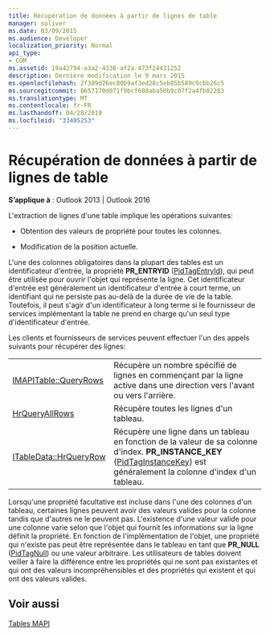 ```yaml
---
title: Récupération de données à partir de lignes de table
manager: soliver
ms.date: 03/09/2015
ms.audience: Developer
localization_priority: Normal
api_type:
- COM
ms.assetid: 19a42794-a3a2-4336-af2a-473f24431252
description: Dernière modification le 9 mars 2015
ms.openlocfilehash: 2f389d26ec80b9af3ed28c5eb85b589c9cbb26c5
ms.sourcegitcommit: 8657170d071f9bcf680aba50b9c07f2a4fb82283
ms.translationtype: MT
ms.contentlocale: fr-FR
ms.lasthandoff: 04/28/2019
ms.locfileid: "33405253"
---
```

# <a name="retrieving-data-from-table-rows"></a>Récupération de données à partir de lignes de table

  
  
**S’applique à** : Outlook 2013 | Outlook 2016 
  
L'extraction de lignes d'une table implique les opérations suivantes:
  
- Obtention des valeurs de propriété pour toutes les colonnes.
    
- Modification de la position actuelle.
    
L'une des colonnes obligatoires dans la plupart des tables est un identificateur d'entrée, la propriété **PR_ENTRYID** ([PidTagEntryId](pidtagentryid-canonical-property.md)), qui peut être utilisée pour ouvrir l'objet qui représente la ligne. Cet identificateur d'entrée est généralement un identificateur d'entrée à court terme, un identifiant qui ne persiste pas au-delà de la durée de vie de la table. Toutefois, il peut s'agir d'un identificateur à long terme si le fournisseur de services implémentant la table ne prend en charge qu'un seul type d'identificateur d'entrée.
  
Les clients et fournisseurs de services peuvent effectuer l'un des appels suivants pour récupérer des lignes:
  
|||
|:-----|:-----|
|[IMAPITable::QueryRows](imapitable-queryrows.md) <br/> |Récupère un nombre spécifié de lignes en commençant par la ligne active dans une direction vers l'avant ou vers l'arrière.  <br/> |
|[HrQueryAllRows](hrqueryallrows.md) <br/> |Récupère toutes les lignes d'un tableau.  <br/> |
|[ITableData::HrQueryRow](itabledata-hrqueryrow.md) <br/> |Récupère une ligne dans un tableau en fonction de la valeur de sa colonne d'index. **PR_INSTANCE_KEY** ([PidTagInstanceKey](pidtaginstancekey-canonical-property.md)) est généralement la colonne d'index d'un tableau.  <br/> |
   
Lorsqu'une propriété facultative est incluse dans l'une des colonnes d'un tableau, certaines lignes peuvent avoir des valeurs valides pour la colonne tandis que d'autres ne le peuvent pas. L'existence d'une valeur valide pour une colonne varie selon que l'objet qui fournit les informations sur la ligne définit la propriété. En fonction de l'implémentation de l'objet, une propriété qui n'existe pas peut être représentée dans le tableau en tant que **PR_NULL** ([PidTagNull](pidtagnull-canonical-property.md)) ou une valeur arbitraire. Les utilisateurs de tables doivent veiller à faire la différence entre les propriétés qui ne sont pas existantes et qui ont des valeurs incompréhensibles et des propriétés qui existent et qui ont des valeurs valides. 
  
## <a name="see-also"></a>Voir aussi



[Tables MAPI](mapi-tables.md)

